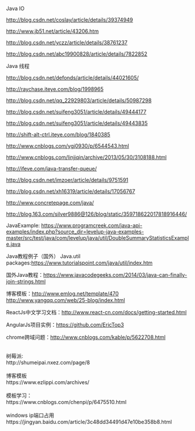 
Java IO

http://blog.csdn.net/coslay/article/details/39374949

http://www.jb51.net/article/43206.htm

http://blog.csdn.net/yczz/article/details/38761237

http://blog.csdn.net/abc19900828/article/details/7822852

Java 线程

http://blog.csdn.net/defonds/article/details/44021605/

http://raychase.iteye.com/blog/1998965

http://blog.csdn.net/qq_22929803/article/details/50987298

http://blog.csdn.net/suifeng3051/article/details/49444177

http://blog.csdn.net/suifeng3051/article/details/49443835

http://shift-alt-ctrl.iteye.com/blog/1840385

http://www.cnblogs.com/ygj0930/p/6544543.html

http://www.cnblogs.com/linjiqin/archive/2013/05/30/3108188.html

http://ifeve.com/java-transfer-queue/

http://blog.csdn.net/imzoer/article/details/9751591

http://blog.csdn.net/xh16319/article/details/17056767

http://www.concretepage.com/java/

http://blog.163.com/silver9886@126/blog/static/359718622017818916446/

JavaExample:
https://www.programcreek.com/java-api-examples/index.php?source_dir=levelup-java-examples-master/src/test/java/com/levelup/java/util/DoubleSummaryStatisticsExample.java

Java教程例子（国外）
Java.util packages:https://www.tutorialspoint.com/java/util/index.htm

国外Java教程：https://www.javacodegeeks.com/2014/03/java-can-finally-join-strings.html

博客模板：http://www.emlog.net/template/470
http://www.yangqq.com/web/25-blog/index.html

ReactJs中文学习文档：http://www.react-cn.com/docs/getting-started.html

AngularJs项目实例：https://github.com/EricTop3

chrome跨域问题：http://www.cnblogs.com/kable/p/5622708.html

<br/>
树莓派:<br/>
http://shumeipai.nxez.com/page/8<br/>

<br/>
博客模板<br/>
https://www.ezlippi.com/archives/<br/>

<br/>
模板学习：<br/>
https://www.cnblogs.com/chenpi/p/6475510.html<br/>
<br/>
windows ip端口占用<br/>
https://jingyan.baidu.com/article/3c48dd34491d47e10be358b8.html<br/>
